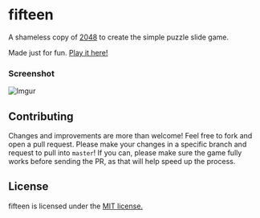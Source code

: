 # fifteen

A shameless copy of [2048](https://gabrielecirulli.github.io/2048/) to create the simple puzzle slide game.

Made just for fun. [Play it here!](http://morriswchris.github.io/fifteen/)

### Screenshot

![Imgur](http://i.imgur.com/7olwJ1g.png)

## Contributing
Changes and improvements are more than welcome! Feel free to fork and open a pull request. Please make your changes in a specific branch and request to pull into `master`! If you can, please make sure the game fully works before sending the PR, as that will help speed up the process.

## License
fifteen is licensed under the [MIT license.](https://github.com/morriswchris/fifteen/blob/master/LICENSE)
